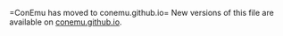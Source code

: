 ﻿=ConEmu has moved to conemu.github.io=
New versions of this file are available on [conemu.github.io](http://conemu.github.io/en/CygwinStartDir.html).

<a href='Hidden comment: 
Renamed to CygwinStartDir
'></a>